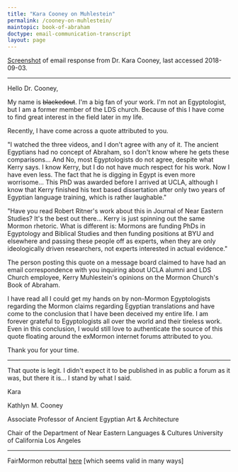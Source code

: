 ```yaml
---
title: "Kara Cooney on Muhlestein"
permalink: /cooney-on-muhlestein/
maintopic: book-of-abraham
doctype: email-communication-transcript
layout: page
---
```


[Screenshot](https://imgur.com/DydhCny) of email response from Dr. Kara Cooney, last accessed 2018-09-03.

---

Hello Dr. Cooney, 

My name is ~~blackedout~~.  I'm a big fan of your work.  I'm not an Egyptologist, but I am a former member of the LDS church.  Because of this I have come to find great interest in the field later in my life.

Recently, I have come across a quote attributed to you.

"I watched the three videos, and I don't agree with any of it. The ancient Egyptians had no concept of Abraham, so I don't know where he gets these comparisons… And No, most Egyptologists do not agree, despite what Kerry says. I know Kerry, but I do not have much respect for his work. Now I have even less. The fact that he is digging in Egypt is even more worrisome… This PhD was awarded before I arrived at UCLA, although I know that Kerry finished his text based dissertation after only two years of Egyptian language training, which is rather laughable."

"Have you read Robert Ritner's work about this in Journal of Near Eastern Studies? It's the best out there… Kerry is just spinning out the same Mormon rhetoric. What is different is: Mormons are funding PhDs in Egyptology and Biblical Studies and then funding positions at BYU and elsewhere and passing these people off as experts, when they are only ideologically driven researchers, not experts interested in actual evidence."

The person posting this quote on a message board claimed to have had an email correspondence with you inquiring about UCLA alumni and LDS Church employee, Kerry Muhlestein's opinions on the Mormon Church's Book of Abraham.  

I have read all I could get my hands on by non-Mormon Egyptologists regarding the Mormon claims regarding Egyptian translations and have come to the conclusion that I have been deceived my entire life. I am forever grateful to Egyptologists all over the world and their tireless work. Even in this conclusion, I would still love to authenticate the source of this quote floating around the exMormon internet forums attributed to you.

Thank you for your time.

---

That quote is legit. I didn't expect it to be published in as public
a forum as it was, but there it is... I stand by what I said.

Kara

Kathlyn M. Cooney

Associate Professor of Ancient Egyptian Art & Architecture

Chair of the Department of Near Eastern Languages & Cultures
University of California Los Angeles

---

FairMormon rebuttal [here](https://www.fairmormon.org/blog/2013/03/06/reverend-spalding-strikes-again-a-response-to-internet-criticism-of-kerry-muhlesteins-book-of-abraham-videos) [which seems valid in many ways]
